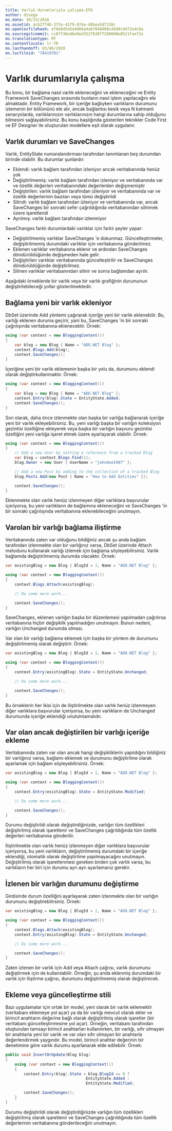 ```yaml
---
title: Varlık durumlarıyla çalışma-EF6
author: divega
ms.date: 10/23/2016
ms.assetid: acb27f46-3f3a-4179-874a-d6bea5d7120c
ms.openlocfilehash: ef0e8d5a5a9d66adab7046088c49d8cd472edc8a
ms.sourcegitcommit: cc0ff36e46e9ed3527638f7208000e8521faef2e
ms.translationtype: MT
ms.contentlocale: tr-TR
ms.lasthandoff: 03/06/2020
ms.locfileid: "78419701"
---
```

# <a name="working-with-entity-states"></a>Varlık durumlarıyla çalışma
Bu konu, bir bağlama nasıl varlık ekleneceğini ve ekleneceğini ve Entity Framework SaveChanges sırasında bunların nasıl işlem yapılacağını ele almaktadır.
Entity Framework, bir içeriğe bağlıyken varlıkların durumunu izlemenin bir bölümünü ele alır, ancak bağlantısı kesik veya N katmanlı senaryolarda, varlıklarınızın varlıklarınızın hangi durumlarına sahip olduğunu bilmesini sağlayabilirsiniz.
Bu konu başlığında gösterilen teknikler Code First ve EF Designer ile oluşturulan modellere eşit olarak uygulanır.  

## <a name="entity-states-and-savechanges"></a>Varlık durumları ve SaveChanges

Varlık, EntityState numaralandırması tarafından tanımlanan beş durumdan birinde olabilir. Bu durumlar şunlardır:  

- Eklendi: varlık bağlam tarafından izleniyor ancak veritabanında henüz yok  
- Değiştirilmemiş: varlık bağlam tarafından izleniyor ve veritabanında var ve özellik değerleri veritabanındaki değerlerden değişmemiştir  
- Değiştirilen: varlık bağlam tarafından izleniyor ve veritabanında var ve özellik değerlerinin bazıları veya tümü değiştirildi  
- Silindi: varlık bağlam tarafından izleniyor ve veritabanında var, ancak SaveChanges bir sonraki sefer çağrıldığında veritabanından silinmek üzere işaretlendi  
- Ayrılmış: varlık bağlam tarafından izlenmiyor  

SaveChanges farklı durumlardaki varlıklar için farklı şeyler yapar:  

- Değiştirilmemiş varlıklar SaveChanges 'e dokunmaz. Güncelleştirmeler, değiştirilmemiş durumdaki varlıklar için veritabanına gönderilmez.  
- Eklenen varlıklar veritabanına eklenir ve ardından SaveChanges döndürüldüğünde değişmeden hale gelir.  
- Değiştirilen varlıklar veritabanında güncelleştirilir ve SaveChanges döndürüldüğünde değiştirilmez.  
- Silinen varlıklar veritabanından silinir ve sonra bağlamdan ayrılır.  

Aşağıdaki örneklerde bir varlık veya bir varlık grafiğinin durumunun değiştirilebileceği yollar gösterilmektedir.  

## <a name="adding-a-new-entity-to-the-context"></a>Bağlama yeni bir varlık ekleniyor  

DbSet üzerinde Add yöntemi çağırarak içeriğe yeni bir varlık eklenebilir.
Bu, varlığı eklenen duruma geçirir, yani bu, SaveChanges 'in bir sonraki çağrılışında veritabanına eklenecektir.
Örnek:  

``` csharp
using (var context = new BloggingContext())
{
    var blog = new Blog { Name = "ADO.NET Blog" };
    context.Blogs.Add(blog);
    context.SaveChanges();
}
```  

İçeriğine yeni bir varlık eklemenin başka bir yolu da, durumunu eklendi olarak değiştirkullanmaktır. Örnek:  

``` csharp
using (var context = new BloggingContext())
{
    var blog = new Blog { Name = "ADO.NET Blog" };
    context.Entry(blog).State = EntityState.Added;
    context.SaveChanges();
}
```  

Son olarak, daha önce izlenmekte olan başka bir varlığa bağlanarak içeriğe yeni bir varlık ekleyebilirsiniz.
Bu, yeni varlığı başka bir varlığın koleksiyon gezintisi özelliğine ekleyerek veya başka bir varlığın başvuru gezintisi özelliğini yeni varlığa işaret etmek üzere ayarlayarak olabilir. Örnek:  

``` csharp
using (var context = new BloggingContext())
{
    // Add a new User by setting a reference from a tracked Blog
    var blog = context.Blogs.Find(1);
    blog.Owner = new User { UserName = "johndoe1987" };

    // Add a new Post by adding to the collection of a tracked Blog
    blog.Posts.Add(new Post { Name = "How to Add Entities" });

    context.SaveChanges();
}
```  

Eklenmekte olan varlık henüz izlenmeyen diğer varlıklara başvurular içeriyorsa, bu yeni varlıkların de bağlamına ekleneceğini ve SaveChanges 'in bir sonraki çağrılışında veritabanına eklenebileceğini unutmayın.  

## <a name="attaching-an-existing-entity-to-the-context"></a>Varolan bir varlığı bağlama iliştirme  

Veritabanında zaten var olduğunu bildiğiniz ancak şu anda bağlam tarafından izlenmekte olan bir varlığınız varsa, DbSet üzerinde Attach metodunu kullanarak varlığı izlemek için bağlama söyleyebilirsiniz. Varlık bağlamda değiştirilmemiş durumda olacaktır. Örnek:  

``` csharp
var existingBlog = new Blog { BlogId = 1, Name = "ADO.NET Blog" };

using (var context = new BloggingContext())
{
    context.Blogs.Attach(existingBlog);

    // Do some more work...  

    context.SaveChanges();
}
```  

SaveChanges, eklenen varlığın başka bir düzenlemesi yapılmadan çağrılırsa veritabanına hiçbir değişiklik yapılmadığını unutmayın. Bunun nedeni, varlığın Unchanged durumda olması.  

Var olan bir varlığı bağlama eklemek için başka bir yöntem de durumunu değiştirilmemiş olarak değiştirir. Örnek:  

``` csharp
var existingBlog = new Blog { BlogId = 1, Name = "ADO.NET Blog" };

using (var context = new BloggingContext())
{
    context.Entry(existingBlog).State = EntityState.Unchanged;

    // Do some more work...  

    context.SaveChanges();
}
```  

Bu örneklerin her ikisi için de iliştirilmekte olan varlık henüz izlenmeyen diğer varlıklara başvurular içeriyorsa, bu yeni varlıkların de Unchanged durumunda içeriğe eklendiği unutulmamalıdır.  

## <a name="attaching-an-existing-but-modified-entity-to-the-context"></a>Var olan ancak değiştirilen bir varlığı içeriğe ekleme  

Veritabanında zaten var olan ancak hangi değişikliklerin yapıldığını bildiğiniz bir varlığınız varsa, bağlamı eklemek ve durumunu değiştirilme olarak ayarlamak için bağlam söyleyebilirsiniz.
Örnek:  

``` csharp
var existingBlog = new Blog { BlogId = 1, Name = "ADO.NET Blog" };

using (var context = new BloggingContext())
{
    context.Entry(existingBlog).State = EntityState.Modified;

    // Do some more work...  

    context.SaveChanges();
}
```  

Durumu değiştirildi olarak değiştirdiğinizde, varlığın tüm özellikleri değiştirilmiş olarak işaretlenir ve SaveChanges çağrıldığında tüm özellik değerleri veritabanına gönderilir.  

İliştirilmekte olan varlık henüz izlenmeyen diğer varlıklara başvurular içeriyorsa, bu yeni varlıkların, değiştirilmemiş durumdaki bir içeriğe eklendiği, otomatik olarak değiştirilme yapılmayacağını unutmayın.
Değiştirilmiş olarak işaretlenmesi gereken birden çok varlık varsa, bu varlıkların her biri için durumu ayrı ayrı ayarlamanız gerekir.  

## <a name="changing-the-state-of-a-tracked-entity"></a>İzlenen bir varlığın durumunu değiştirme  

Girdisinde durum özelliğini ayarlayarak zaten izlenmekte olan bir varlığın durumunu değiştirebilirsiniz. Örnek:  

``` csharp
var existingBlog = new Blog { BlogId = 1, Name = "ADO.NET Blog" };

using (var context = new BloggingContext())
{
    context.Blogs.Attach(existingBlog);
    context.Entry(existingBlog).State = EntityState.Unchanged;

    // Do some more work...  

    context.SaveChanges();
}
```  

Zaten izlenen bir varlık için Add veya Attach çağrısı, varlık durumunu değiştirmek için de kullanılabilir. Örneğin, şu anda eklenmiş durumdaki bir varlık için Iliştirme çağrısı, durumunu değiştirilmemiş olarak değiştirecek.  

## <a name="insert-or-update-pattern"></a>Ekleme veya güncelleştirme stili  

Bazı uygulamalar için ortak bir model, yeni olarak bir varlık eklemektir (veritabanı eklemeye yol açar) ya da bir varlığı mevcut olarak ekler ve birincil anahtarın değerine bağlı olarak değiştirilmiş olarak işaretler (bir veritabanı güncelleştirmesine yol açar).
Örneğin, veritabanı tarafından oluşturulan tamsayı birincil anahtarları kullanılırken, bir varlığı, sıfır olmayan bir anahtarla yeni bir varlık ve var olan sıfır olmayan bir anahtarla değerlendirmek yaygındır.
Bu model, birincil anahtar değerinin bir denetimine göre varlık durumu ayarlanarak elde edilebilir. Örnek:  

``` csharp
public void InsertOrUpdate(Blog blog)
{
    using (var context = new BloggingContext())
    {
        context.Entry(blog).State = blog.BlogId == 0 ?
                                   EntityState.Added :
                                   EntityState.Modified;

        context.SaveChanges();
    }
}
```  

Durumu değiştirildi olarak değiştirdiğinizde varlığın tüm özellikleri değiştirilmiş olarak işaretlenir ve SaveChanges çağrıldığında tüm özellik değerlerinin veritabanına gönderileceğini unutmayın.  

